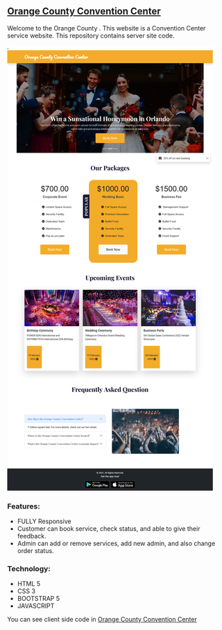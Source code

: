 ## [Orange County Convention Center](https://shaharina.github.io/convention-center-assignment-3/)
 Welcome to the Orange County . This website is a Convention Center service website. This repository contains server site code.
<br/>
<br/>
<img src="https://raw.githubusercontent.com/Shaharina/All-images/main/images/orange-county-Convention-Center.png">

### Features:
- FULLY Responsive 
- Customer can book service, check status, and able to give their feedback.
- Admin can add or remove services, add new admin, and also change order status.

### Technology:
- HTML 5
- CSS 3
- BOOTSTRAP 5
- JAVASCRIPT

You can see client side code in [Orange County Convention Center](https://shaharina.github.io/convention-center-assignment-3/)
